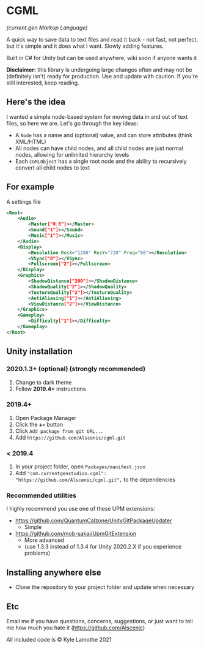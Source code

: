 # CGML
*(current.gen Markup Language)*

A quick way to save data to text files and read it back - not fast, not perfect, but it's simple and it does what I want. Slowly adding features.

Built in C# for Unity but can be used anywhere, wiki soon if anyone wants it

**Disclaimer:** this library is undergoing large changes often and may not be (definitely isn't) ready for production. Use and update with caution. If you're still interested, keep reading.

## Here's the idea
I wanted a simple node-based system for moving data in and out of text files, so here we are. Let's go through the key ideas:
- A `Node` has a name and (optional) value, and can store attributes (think XML/HTML)
- All nodes can have child nodes, and all child nodes are just normal nodes, allowing for unlimited hierarchy levels
- Each `CGMLObject` has a single root node and the ability to recursively convert all child nodes to text

## For example
A settings file
```xml
<Root>
	<Audio>
		<Master["0.8"]></Master>
		<Sound["1"]></Sound>
		<Music["1"]></Music>
	</Audio>
	<Display>
		<Resolution ResX="1280" ResY="720" Freq="60"></Resolution>
		<VSync["0"]></VSync>
		<Fullscreen["2"]></Fullscreen>
	</Display>
	<Graphics>
		<ShadowDistance["200"]></ShadowDistance>
		<ShadowQuality["2"]></ShadowQuality>
		<TextureQuality["2"]></TextureQuality>
		<AntiAliasing["1"]></AntiAliasing>
		<ViewDistance["2"]></ViewDistance>
	</Graphics>
	<Gameplay>
		<Difficulty["1"]></Difficulty>
	</Gameplay>
</Root>
```

## Unity installation
### 2020.1.3+ (optional) (strongly recommended)
1. Change to dark theme
2. Follow **2019.4+** instructions

### 2019.4+
1. Open Package Manager
2. Click the `➕▾` button
3. Click `Add package from git URL...`
4. Add `https://github.com/Alscenic/cgml.git`

### < 2019.4
1. In your project folder, open `Packages/manifest.json`
2. Add `"com.currentgenstudios.cgml": "https://github.com/Alscenic/cgml.git",` to the dependencies

### Recommended utilities
I highly recommend you use one of these UPM extensions:
- https://github.com/QuantumCalzone/UnityGitPackageUpdater
  - Simple
- https://github.com/mob-sakai/UpmGitExtension
  - More advanced
  - (use 1.3.3 instead of 1.3.4 for Unity 2020.2.X if you experience problems)

## Installing anywhere else
- Clone the repository to your project folder and update when necessary

## Etc
Email me if you have questions, concerns, suggestions, or just want to tell me how much you hate it (https://github.com/Alscenic)

All included code is © Kyle Lamothe 2021
